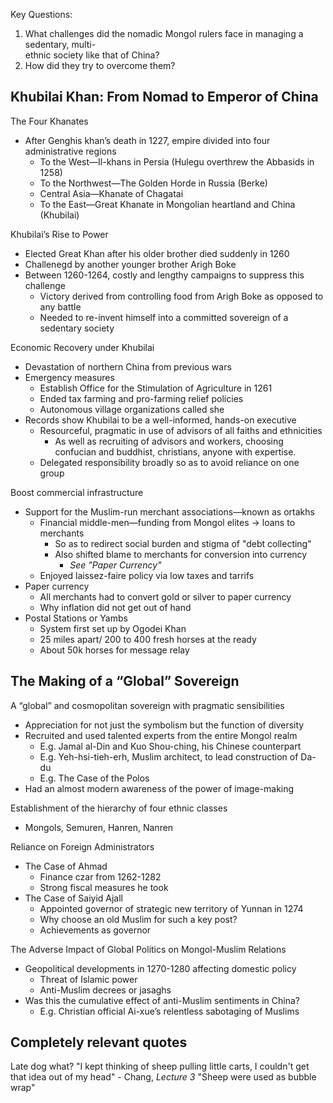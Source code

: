 Key Questions:  
1) What challenges did the nomadic Mongol rulers face in managing a sedentary, multi-  
ethnic society like that of China?  
2) How did they try to overcome them?

## Khubilai Khan: From Nomad to Emperor of China  
The Four Khanates  
- After Genghis khan’s death in 1227, empire divided into four administrative regions  
	- To the West—Il-khans in Persia (Hulegu overthrew the Abbasids in 1258)  
	- To the Northwest—The Golden Horde in Russia (Berke)  
	- Central Asia—Khanate of Chagatai  
	- To the East—Great Khanate in Mongolian heartland and China (Khubilai)  

Khubilai’s Rise to Power  
- Elected Great Khan after his older brother died suddenly in 1260  
- Challenegd by another younger brother Arigh Boke  
- Between 1260-1264, costly and lengthy campaigns to suppress this challenge  
	- Victory derived from controlling food from Arigh Boke as opposed to any battle
	- Needed to re-invent himself into a committed sovereign of a sedentary society

Economic Recovery under Khubilai  
- Devastation of northern China from previous wars  
- Emergency measures  
	- Establish Office for the Stimulation of Agriculture in 1261
	- Ended tax farming and pro-farming relief policies
	- Autonomous village organizations called she
- Records show Khubilai to be a well-informed, hands-on executive  
	- Resourceful, pragmatic in use of advisors of all faiths and ethnicities
		- As well as recruiting of advisors and workers, choosing confucian and buddhist, christians, anyone with expertise.
	- Delegated responsibility broadly so as to avoid reliance on one group  

Boost commercial infrastructure  
- Support for the Muslim-run merchant associations—known as ortakhs  
	- Financial middle-men—funding from Mongol elites -> loans to merchants
		- So as to redirect social burden and stigma of "debt collecting"
		- Also shifted blame to merchants for conversion into currency
			- *See "Paper Currency"*
	- Enjoyed laissez-faire policy via low taxes and tarrifs
- Paper currency  
	- All merchants had to convert gold or silver to paper currency  
	- Why inflation did not get out of hand  
- Postal Stations or Yambs  
	- System first set up by Ogodei Khan  
	- 25 miles apart/ 200 to 400 fresh horses at the ready  
	- About 50k horses for message relay
## The Making of a “Global” Sovereign  
A “global” and cosmopolitan sovereign with pragmatic sensibilities  
- Appreciation for not just the symbolism but the function of diversity  
- Recruited and used talented experts from the entire Mongol realm  
	- E.g. Jamal al-Din and Kuo Shou-ching, his Chinese counterpart  
	- E.g. Yeh-hsi-tieh-erh, Muslim architect, to lead construction of Da-du  
	- E.g. The Case of the Polos  
- Had an almost modern awareness of the power of image-making  

Establishment of the hierarchy of four ethnic classes
- Mongols, Semuren, Hanren, Nanren  

Reliance on Foreign Administrators  
- The Case of Ahmad  
	- Finance czar from 1262-1282  
	- Strong fiscal measures he took  
- The Case of Saiyid Ajall  
	- Appointed governor of strategic new territory of Yunnan in 1274  
	- Why choose an old Muslim for such a key post?  
	- Achievements as governor  

The Adverse Impact of Global Politics on Mongol-Muslim Relations  
- Geopolitical developments in 1270-1280 affecting domestic policy  
	- Threat of Islamic power  
	- Anti-Muslim decrees or jasaghs  
- Was this the cumulative effect of anti-Muslim sentiments in China?  
	- E.g. Christian official Ai-xue’s relentless sabotaging of Muslims  


## Completely relevant quotes
Late dog what?
"I kept thinking of sheep pulling little carts, I couldn't get that idea out of my head" - Chang, *Lecture 3*
"Sheep were used as bubble wrap" 